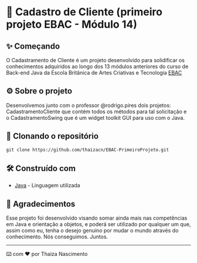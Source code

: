 # 🚀 Cadastro de Cliente (primeiro projeto EBAC - Módulo 14)

## ✨ Começando
O Cadastramento de Cliente é um projeto desenvolvido para solidificar os conhecimentos adquiridos ao longo dos 13 módulos anteriores do curso de Back-end Java da Escola Britânica de Artes Criativas e Tecnologia [EBAC](https://ebaconline.com.br/back-end-java)

## ⚙️ Sobre o projeto
Desenvolvemos junto com o professor @rodrigo.pires dois projetos: CadastramentoCliente que contém todos os métodos para tal solicitação e o CadastramentoSwing que é um widget toolkit GUI para uso com o Java.

## 💾 Clonando o repositório

```git clone https://github.com/thaizacn/EBAC-PrimeiroProjeto.git```

## 🛠️ Construído com

* [Java](https://www.java.com/pt-BR/) - Linguagem utilizada

## 🎁 Agradecimentos

Esse projeto foi desenvolvido visando somar ainda mais nas competências em Java e orientação a objetos, e poderá ser utilizado por qualquer um que, assim como eu, tenha o desejo genuíno por mudar o mundo através do conhecimento. Nós conseguimos. Juntos.

---
⌨️ com ❤️ por Thaiza Nascimento

